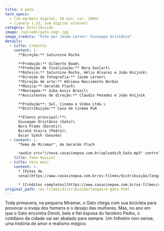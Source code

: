 ```yaml
---
title: O gato
tech_specs:
  - (16 mm/Beta digital, 58 min, cor, 2004)
  - (janela 1.33, som digital estéreo)
category: Distribuição
image: /uploads/gato-imgr.jpg
image_credits: "Foto por Jaime Lerner: Giuseppe Oristânio"
details:
  - title: Créditos
    content: |-
      **Direção:** Saturnino Rocha

      **Produção:** Gilberto Baum\
      **Produção de finalização:** Nora Goulart\
      **Roteiro:** Saturnino Rocha, Hélio Alvarez e João Knijnik\
      **Direção de fotografia:** Jaime Lerner\
      **Direção de arte:** Adriana Nascimento Borba\
      **Música:** Geraldo Flach\
      **Montagem:** Giba Assis Brasil\
      **Assistentes de direção:** Cláudio Penadez e João Knijnik

      **Produção**: Sol, Cinema e Vídeo Ltda.\
      **Distribuição:** Casa de Cinema PoA

      **Elenco principal:**\
      Giuseppe Oristânio (Gato)\
      Nora Prado (Doroti)\
      Biratã Vieira (Pedro)\
      Oscar Simch (Gouvêa)
  - content: |-
      "Tema de Miramar", de Geraldo Flach

      <audio src="//nova.casacinepoa.com.br/uploads/O_Gato.mp3" controls />
    title: Tema musical
  - title: Veja mais
    content: >-
      * [Fotos de
      cena](https://www.casacinepoa.com.br/os-filmes/distribuição/longas/o-gato/fotos-de-cena.html)

      * [Créditos completos](https://www.casacinepoa.com.br/os-filmes/créditos/o-gato.html)
original_path: /os-filmes/distribuição/longas/o-gato.html
---
```

Toda primavera, na pequena Miramar, o Gato chega com sua bicicleta para provocar a inveja dos homens e o desejo das mulheres. Mas, no ano em que o Gato encontra Doroti, bela e fiel esposa do faroleiro Pedro, o cotidiano da cidade vai ser abalado para sempre. Um folhetim non-sense, uma história de amor e realismo mágico.